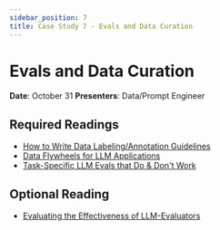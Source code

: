 ```yaml
---
sidebar_position: 7
title: Case Study 7 - Evals and Data Curation
---
```


# Evals and Data Curation

**Date**: October 31
**Presenters**: Data/Prompt Engineer

## Required Readings

- [How to Write Data Labeling/Annotation Guidelines](https://eugeneyan.com/writing/labeling-guidelines/)
- [Data Flywheels for LLM Applications](https://www.sh-reya.com/blog/ai-engineering-flywheel/)
- [Task-Specific LLM Evals that Do & Don't Work](https://eugeneyan.com/writing/evals/)

## Optional Reading

- [Evaluating the Effectiveness of LLM-Evaluators](https://eugeneyan.com/writing/llm-evaluators/)
